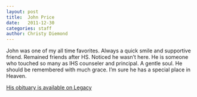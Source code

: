 ```yaml
---
layout: post
title:  John Price
date:   2011-12-30
categories: staff
author: Christy Diemond
---
```

John was one of my all time favorites.  Always a quick smile and supportive friend.  Remained friends after HS.  Noticed he wasn’t here.  He is someone who touched so many as IHS counseler and principal.  A gentle soul.  He should be remembered with much grace.  I’m sure he has a special place in Heaven.

[His obituary is available on Legacy](https://www.legacy.com/obituaries/name/john-price-obituary?pid=155342197)

